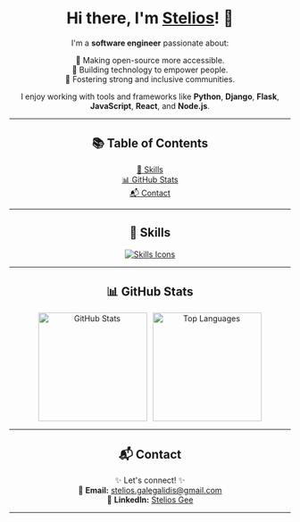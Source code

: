 <div align="center">

# Hi there, I'm [Stelios](https://github.com/SteliosGee)! 👋

I'm a **software engineer** passionate about:

🌟 Making open-source more accessible.  
🌟 Building technology to empower people.  
🌟 Fostering strong and inclusive communities.

I enjoy working with tools and frameworks like **Python**, **Django**, **Flask**, **JavaScript**, **React**, and **Node.js**.

---

## 📚 Table of Contents

[🚀 Skills](#-skills)  
[📊 GitHub Stats](#-github-stats)  
[📬 Contact](#-contact)

---

## 🚀 Skills

<a href="https://skillicons.dev">
  <img src="https://skillicons.dev/icons?i=git,python,js,ts,react,nodejs,django,flask,mysql,kotlin,html,css" alt="Skills Icons" />
</a>

---

## 📊 GitHub Stats

<div style="display: flex; justify-content: center; align-items: center; gap: 10px;">
  <a href="https://github.com/SteliosGee/github-readme-stats">
    <img src="https://github-readme-stats.vercel.app/api?username=SteliosGee&show_icons=true&bg_color=DEG,000,555&border_color=af2412&text_color=fff&custom_title=GitHub%20Stats" height="195" alt="GitHub Stats" />
  </a>
  <a href="https://github.com/SteliosGee/github-readme-stats">
    <img src="https://github-readme-stats.vercel.app/api/top-langs/?username=SteliosGee&layout=compact&langs_count=8&bg_color=DEG,000,555&border_color=af2412&text_color=fff" height="195" alt="Top Languages" />
  </a>
</div>

---

## 📬 Contact

✨ Let's connect! ✨  
📧 **Email:** [stelios.galegalidis@gmail.com](mailto:stelios.galegalidis@gmail.com)  
💼 **LinkedIn:** [Stelios Gee](https://www.linkedin.com/in/stelios-galegalidis-59b448220/)

---

</div>
